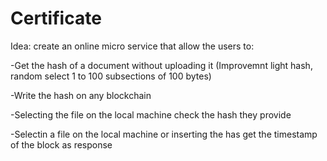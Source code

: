 # Certificate

Idea:
create an online micro service that allow the users to:

 -Get the hash of a document without uploading it (Improvemnt light hash, random select 1 to 100 subsections of 100 bytes)
 
 -Write the hash on any blockchain
 
 -Selecting the file on the local machine check the hash they provide
 
 -Selectin a file on the local machine or inserting the has get the timestamp of the block as response
 
 
